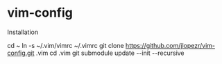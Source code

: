 vim-config
==========

Installation

  cd ~
  ln -s ~/.vim/vimrc ~/.vimrc 
  git clone https://github.com/jlopezr/vim-config.git .vim
  cd .vim
  git submodule update --init --recursive
